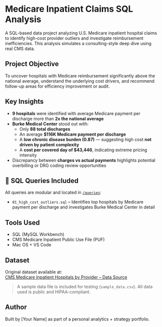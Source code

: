 # Medicare Inpatient Claims SQL Analysis

A SQL-based data project analyzing U.S. Medicare inpatient hospital claims to identify high-cost provider outliers and investigate reimbursement inefficiencies. This analysis simulates a consulting-style deep dive using real CMS data.

## Project Objective

To uncover hospitals with Medicare reimbursement significantly above the national average, understand the underlying cost drivers, and recommend follow-up areas for efficiency improvement or audit.

## Key Insights

- **9 hospitals** were identified with average Medicare payment per discharge more than **2x the national average**
- **Burke Medical Center** stood out with:
  - Only **88 total discharges**
  - An average **$116K Medicare payment per discharge**
  - A **low chronic disease burden (0.87)** — suggesting high cost **not driven by patient complexity**
  - A **cost per covered day of $43,446**, indicating extreme pricing intensity
- Discrepancy between **charges vs actual payments** highlights potential overbilling or DRG coding review opportunities

## 🧾 SQL Queries Included

All queries are modular and located in [`/queries`](./queries/):

- `01_high_cost_outliers.sql` – Identifies top hospitals by Medicare payment per discharge and investigates Burke Medical Center in detail

## Tools Used

- SQL (MySQL Workbench)
- CMS Medicare Inpatient Public Use File (PUF)
- Mac OS + VS Code

## Dataset

Original dataset available at:  
[CMS Medicare Inpatient Hospitals by Provider – Data Source](https://data.cms.gov/resources/medicare-inpatient-hospitals-by-provider-data-dictionary)

> A sample data file is included for testing (`sample_data.csv`). All data used is public and HIPAA-compliant.

## Author

Built by [Your Name] as part of a personal analytics + strategy portfolio.
